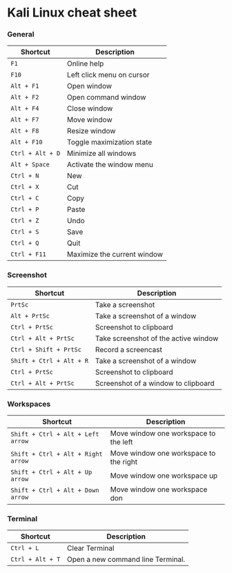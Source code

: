 # Kali Linux cheat sheet

### General
| Shortcut | Description|
| ------------- | ------------------------------ |
| `F1`|Online help|
| `F10`|Left click menu on cursor|
| `Alt + F1`|Open window|
| `Alt + F2`|Open command window|
| `Alt + F4`|Close window|
| `Alt + F7`|Move window|
| `Alt + F8`|Resize window|
| `Alt + F10`|Toggle maximization state|
| `Ctrl + Alt + D`|Minimize all windows|
| `Alt + Space`|Activate the window menu|
| `Ctrl + N`|New|
| `Ctrl + X`|Cut|
| `Ctrl + C`|Copy|
| `Ctrl + P`|Paste|
| `Ctrl + Z`|Undo|
| `Ctrl + S`|Save|
| `Ctrl + Q`|Quit|
| `Ctrl + F11`|Maximize the current window|

### Screenshot
| Shortcut | Description|
| ------------- | ------------------------------ |
| `PrtSc`|Take a screenshot|
| `Alt + PrtSc`|Take a screenshot of a window|
| `Ctrl + PrtSc`|Screenshot to clipboard|
| `Ctrl + Alt + PrtSc`|Take screenshot of the active window|
| `Ctrl + Shift + PrtSc`|Record a screencast|
| `Shift + Ctrl + Alt + R`|Take a screenshot of a window|
| `Ctrl + PrtSc`|Screenshot to clipboard|
| `Ctrl + Alt + PrtSc`|Screenshot of a window to clipboard|
### Workspaces
| Shortcut | Description|
| ------------- | ------------------------------ |
| `Shift + Ctrl + Alt + Left arrow`|Move window one workspace to the left|
| `Shift + Ctrl + Alt + Right arrow`|Move window one workspace to the right|
| `Shift + Ctrl + Alt + Up arrow`|Move window one workspace up|
| `Shift + Ctrl + Alt + Down arrow`|Move window one workspace don|

### Terminal
| Shortcut | Description|
| ------------- | ------------------------------ |
| `Ctrl + L`|Clear Terminal|
| `Ctrl + Alt + T`| Open a new command line Terminal.
